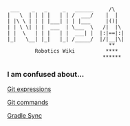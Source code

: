 ```
 ___    _   _     _   ______     /\
|   \  | | | |   | | /  ___/    |  |
| |\ \ | | | |___| | | |___     |()|
| | \ \| | |  ___  | \___  \   /|  |\
| |  \   | | |   | |  ___| |  |:|==|:|
|_|   \__| |_|   |_| /_____/  |/|__|\|
                                 **
         Robotics Wiki          ****
                               ******
```

### I am confused about...

[Git expressions](https://github.com/nhs-t10/yog22-knowledge/blob/master/software/glossary.md)

[Git commands](https://github.com/nhs-t10/yog22-knowledge/blob/master/software/glossary.md)

[Gradle Sync](https://github.com/nhs-t10/yog22-knowledge/blob/master/software/android-studio/gradle-sync-failed/license-agreement-not-accepted.md)
